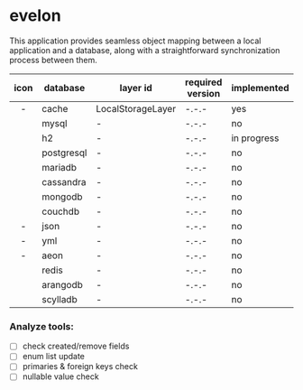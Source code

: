 # evelon

This application provides seamless object mapping between a local application and a database, along with a
straightforward synchronization process between them.

| icon                                                                                                                                                                             | database   | layer id          | required version | implemented |
|----------------------------------------------------------------------------------------------------------------------------------------------------------------------------------|------------|-------------------|------------------|-------------|
| <div align="center"> -</div>                                                                                                                                                     | cache      | LocalStorageLayer | -.-.-            | yes         |
| <div align="center"> <img  heigth="17px" width="17px" src="https://upload.wikimedia.org/wikipedia/de/d/dd/MySQL_logo.svg"></div>                                                                                          | mysql      | -                 | -.-.-            | no          |
| <div align="center"> <img  heigth="17px" width="17px" src="https://dbdb.io/media/logos/h2-logo.svg"></div>                                                                       | h2         | -                 | -.-.-            | in progress |
| <div align="center"> <img  heigth="17px" width="17px" src="https://upload.wikimedia.org/wikipedia/commons/thumb/2/29/Postgresql_elephant.svg/1200px-Postgresql_elephant.svg.png"></div> | postgresql | -                 | -.-.-            | no          |
| <div align="center"> <img  heigth="17px" width="17px" src="https://cdn.worldvectorlogo.com/logos/mariadb.svg"></div>                                                             | mariadb    | -                 | -.-.-            | no          |
| <div align="center"> <img  heigth="17px" width="17px" src="https://upload.wikimedia.org/wikipedia/commons/thumb/5/5e/Cassandra_logo.svg/2000px-Cassandra_logo.svg.png"></div>    | cassandra  | -                 | -.-.-            | no          |
| <div align="center"> <img  heigth="17px" width="17px" src="https://www.svgrepo.com/show/331488/mongodb.svg"></div>                                                               | mongodb    | -                 | -.-.-            | no          |
| <div align="center"> <img  heigth="17px" width="17px" src="https://couchdb.apache.org/image/couch@2x.png"></div>                                                                 | couchdb    | -                 | -.-.-            | no          |
| <div align="center">-</div>                                                                                                                                                      | json       | -                 | -.-.-            | no          |
| <div align="center">-</div>                                                                                                                                                      | yml        | -                 | -.-.-            | no          |
| <div align="center">-</div>                                                                                                                                                      | aeon       | -                 | -.-.-            | no          |
| <div align="center"> <img  heigth="17px" width="17px" src="https://static-00.iconduck.com/assets.00/redis-plain-wordmark-icon-512x511-8n4kzl0q.png"></div>                            | redis      | -                 | -.-.-            | no          |
| <div align="center"> <img  heigth="17px" width="17px" src="https://upload.wikimedia.org/wikipedia/en/3/3a/ArangoDB_Logo.png"></div>                                              | arangodb   | -                 | -.-.-            | no          |
| <div align="center"> <img  heigth="17px" width="17px" src="https://www.scylladb.com/wp-content/uploads/scylla-headset.png"></div>                                                | scylladb   | -                 | -.-.-            | no          |

### Analyze tools:

- [ ] check created/remove fields
- [ ] enum list update
- [ ] primaries & foreign keys check
- [ ] nullable value check 